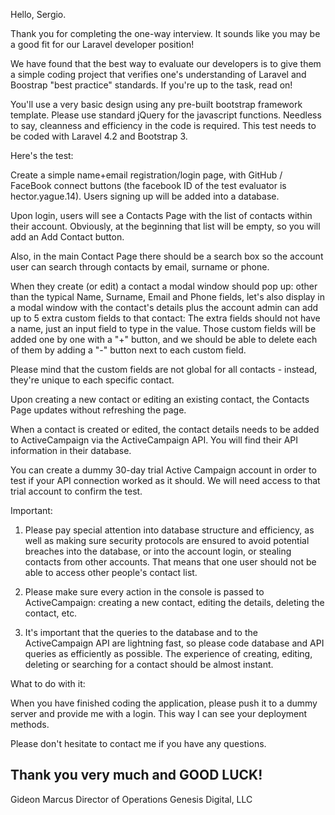 Hello, Sergio.

Thank you for completing the one-way interview.  It sounds like you may be a
good fit for our Laravel developer position!

We have found that the best way to evaluate our developers is to give them a
simple coding project that verifies one's understanding of Laravel and Boostrap
"best practice" standards.  If you're up to the task, read on!

You'll use a very basic design using any pre-built bootstrap framework template.
Please use standard jQuery for the javascript functions.
Needless to say, cleanness and efficiency in the code is required.  This test
needs to be coded with Laravel 4.2 and Bootstrap 3.

Here's the test:

Create a simple name+email registration/login page, with GitHub / FaceBook
connect buttons (the facebook ID of the test evaluator is hector.yague.14).
Users signing up will be added into a database.

Upon login, users will see a Contacts Page with the list of contacts within
their account.  Obviously, at the beginning that list will be empty, so you will
add an Add Contact button.

Also, in the main Contact Page there should be a search box so the account user
can search through contacts by email, surname or phone.

When they create (or edit) a contact a modal window should pop up: other than
the typical Name, Surname, Email and Phone fields, let's also display in a modal
window with the contact's details plus the account admin can add up to 5 extra
custom fields to that contact: The extra fields should not have a name, just an
input field to type in the value. Those custom fields will be added one by one
with a "+" button, and we should be able to delete each of them by adding a "-"
button next to each custom field.

Please mind that the custom fields are not global for all contacts - instead,
they're unique to each specific contact.

Upon creating a new contact or editing an existing contact, the Contacts Page
updates without refreshing the page.

When a contact is created or edited, the contact details needs to be added to
ActiveCampaign via the ActiveCampaign API. You will find their API information
in their database.

You can create a dummy 30-day trial Active Campaign account in order to test if
your API connection worked as it should. We will need access to that trial
account to confirm the test.

Important:

1) Please pay special attention into database structure and efficiency, as well
as making sure security protocols are ensured to avoid potential breaches into
the database, or into the account login, or stealing contacts from other
accounts. That means that one user should not be able to access other people's
contact list.

2) Please make sure every action in the console is passed to ActiveCampaign:
creating a new contact, editing the details, deleting the contact, etc.

3) It's important that the queries to the database and to the ActiveCampaign API
are lightning fast, so please code database and API queries as efficiently as
possible. The experience of creating, editing, deleting or searching for a
contact should be almost instant.

What to do with it:

When you have finished coding the application, please push it to a dummy server
and provide me with a login.  This way I can see your deployment methods.

Please don't hesitate to contact me if you have any questions.

Thank you very much and GOOD LUCK!
--
Gideon Marcus
Director of Operations
Genesis Digital, LLC
